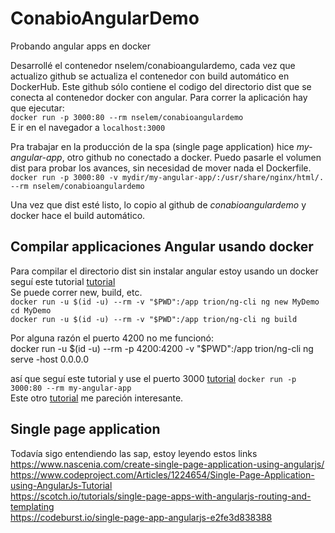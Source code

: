 # ConabioAngularDemo
Probando angular apps en docker  

Desarrollé el contenedor nselem/conabioangulardemo, cada vez que actualizo github se actualiza el contenedor con build automático en DockerHub. Este github sólo contiene el codigo del directorio dist que se conecta al contenedor docker con angular. 
Para correr la aplicación hay que ejecutar:  
`docker run -p 3000:80 --rm nselem/conabioangulardemo`  
E ir en el navegador a `localhost:3000`  

Pra trabajar en la producción de la spa (single page application) hice *my-angular-app*, otro github no conectado a docker.
Puedo pasarle el volumen dist para probar los avances, sin necesidad de mover  nada el Dockerfile.    
`docker run -p 3000:80 -v mydir/my-angular-app/:/usr/share/nginx/html/. --rm nselem/conabioangulardemo`  

Una vez que dist esté listo, lo copio al github de *conabioangulardemo* y docker hace el build automático.  

## Compilar applicaciones Angular usando docker  
Para compilar el directorio dist sin instalar angular estoy usando un docker seguí este tutorial [tutorial](https://jaxenter.com/build-and-test-angular-apps-using-docker-132371.html)  
Se puede correr new, build, etc.   
`docker run -u $(id -u) --rm -v "$PWD":/app trion/ng-cli ng new MyDemo  `  
`cd MyDemo`      
`docker run -u $(id -u) --rm -v "$PWD":/app trion/ng-cli ng build`     

Por alguna razón el puerto 4200 no me funcionó:    
docker run -u $(id -u) --rm -p 4200:4200 -v "$PWD":/app trion/ng-cli ng serve -host 0.0.0.0

así que seguí este tutorial y use el puerto 3000 [tutorial](https://medium.com/@DenysVuika/your-angular-apps-as-docker-containers-471f570a7f2  )
`docker run -p 3000:80 --rm my-angular-app`  
Este otro [tutorial](https://mherman.org/blog/dockerizing-an-angular-app/  ) me pareción interesante.     
  
## Single page application     
Todavía sigo entendiendo las sap, estoy leyendo estos links  
https://www.nascenia.com/create-single-page-application-using-angularjs/  
https://www.codeproject.com/Articles/1224654/Single-Page-Application-using-AngularJs-Tutorial  
https://scotch.io/tutorials/single-page-apps-with-angularjs-routing-and-templating  
https://codeburst.io/single-page-app-angularjs-e2fe3d838388
